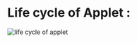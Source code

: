 # Life cycle of Applet :

![life cycle of applet](https://user-images.githubusercontent.com/33601771/51544904-0123ff80-1e89-11e9-9795-18aeb7a74dbc.jpeg)
